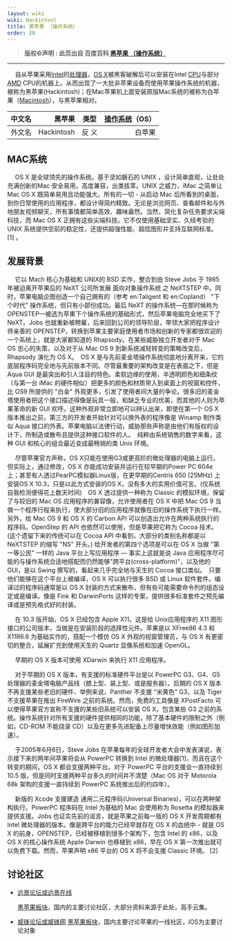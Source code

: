 ```yaml
---
layout: wiki
wiki: Hackintool
title: 黑苹果 （操作系统）
order: 20
---
```


> **版权©️声明 : 此页出自 百度百科 [黑苹果 （操作系统）](https://baike.baidu.com/item/黑苹果/5220943?fr=aladdin)**

------------




&emsp;     自从苹果采用[Intel](https://baike.baidu.com/item/Intel)的[处理器](https://baike.baidu.com/item/处理器/914419)，[OS X](https://baike.baidu.com/item/OSX/426765)被黑客破解后可以安装在Intel [CPU](https://baike.baidu.com/item/CPU/120556)与部分[AMD](https://baike.baidu.com/item/AMD/5905) CPU的机器上。从而出现了一大批非苹果设备而使用苹果操作系统的机器，被称为黑苹果(Hackintosh)；在Mac苹果机上面安装原版Mac系统的被称为白苹果（[Macintosh](https://baike.baidu.com/item/Macintosh)），与黑苹果相对。

| 中文名 |     黑苹果 |  类型  | [操作系统](https://baike.baidu.com/item/操作系统/192)（OS） |
| :----: | ---------: | :----: | ----------------------------------------------------------: |
| 外文名 | Hackintosh | 反  义 |                                                      白苹果 |



## MAC系统

&emsp;     OS X 是全球领先的操作系统。基于坚如磐石的 UNIX ，设计简单直观，让处处充满创新的Mac 安全易用，高度兼容，出类拔萃。UNIX 之威力，iMac 之简单让Mac OS X 既简单易用且功能强大。所有的一切 - 从启动 Mac 后所看到的桌面，到你日常使用的应用程序，都设计得简约精致。无论是浏览网页、查看邮件和与外地朋友视频聊天，所有事情都简单高效、趣味盎然。当然，简化复杂任务要求尖端科技，而 Mac OS X 正拥有这些尖端科技。它不仅使用基础坚实、久经考验的 UNIX 系统提供空前的稳定性，还提供超强性能、超炫图形并支持互联网标准。 [1] 。


## 发展背景

&emsp;     它以 Mach 核心为基础和 UNIX的 BSD 实作，整合到由 Steve Jobs 于 1985年被迫离开苹果后的 NeXT 公司所发展 面向对象操作系统 之 NeXTSTEP 中。同时，苹果电脑企图创造一个自己拥有的（参考 en:Taligent 和 en:Copland） "下个时代" 操作系统，但只有小部份成功。最后 NeXT 的操作系统—在那时候称为 OPENSTEP—被选为苹果下个操作系统的基础形式，然后苹果电脑完全地买下了 NeXT。Jobs 也就重新被聘雇，后来回到公司的领导阶层，带领大家把程序设计师亲善的 OPENSTEP，转换到苹果主要家庭使用者市场和创新的专家都很欢迎的一个系统上，就是大家都知道的 Rhapsody。在某些威胁独立开发者对于 Mac OS 忠心的失策，以及对于从 Mac OS 9 到新系统减轻转变的策略改变后，Rhapsody 演化为 OS X。　OS X 是与先前麦金塔操作系统彻底地分离开来，它的底层程序码完全地与先前版本不同。尽管最重要的架构改变是在表面之下，但是 Aqua GUI 是最突出和引人注目的特色。柔软边缘的使用，半透明颜色和细条纹（与第一台 iMac 的硬件相似）把更多的颜色和材质带入到桌面上的视窗和控件，比 OS9 所提供的 "白金" 外观更多，引发了使用者间大量的争论。很多旧的麦金塔使用者把这个接口描述得像是玩具一般，和缺乏专业的优美，而其他的人则为苹果革命的新 GUI 欢呼。这种外观非常立即地可以辨认出来，即使在第一个 OS X 版本推出之前，第三方的开发者开始针对可以换外表的程序像是 Winamp 制作类似 Aqua 接口的外表。苹果电脑以法律行动，威胁那些声称是由他们有版权的设计下，所制造或散布且提供这种接口软件的人。　纯粹由系统销售的数字来看，这种 GUI 和核心的组合最近变成最畅销的类 Unix 环境。

&emsp;     尽管苹果官方声称，OS X只能在使用G3或更高阶的微处理器的电脑上运行。但实际上，通过修改，OS X 亦能成功安装并运行在较早期的Power PC 604e上；甚至有人透过PearPC模拟器Linux版，在更早期的Centris 650 (25MHz) 上安装OS X 10.3，只是以此方式安装的OS X，没有多大的实用价值可言。(仅系统自我检测便得花上数天时间)　OS X 透过提供一种称为 Classic 的模拟环境，保留了与较旧的 Mac OS 应用程序的兼容像，允许使用者在 OS X 中把 Mac OS 9 当做一个程序行程来执行，使大部分旧的应用程序就像在旧的操作系统下执行一样。另外，给 Mac OS 9 和 OS X 的 Carbon API 可以创造出允许在两种系统执行的程序码。OpenStep 的 API 也依然可以使用，但是苹果把它称为 Cocoa 技术。(这个遗留下来的传统可以在 Cocoa API 中看到，大部分的类别名称都是以 NeXTSTEP 的缩写 "NS" 开头。) 给开发者的第四个选项是可以在 OS X 当做 "第一等公民" 一样的 Java 平台上写应用程序 — 事实上这就是说 Java 应用程序尽可能的与操作系统合适地搭配而仍然能够"跨平台(cross-platform)"，以及他的 GUI，是以 Swing 撰写的，看起来几乎完全地与天生的 Cocoa 接口类似。　只要他们能够在这个平台上被编译，OS X 可以执行很多 BSD 或 Linux 软件套件。编译过的程序码通常是以 OS X 封装的方式来散布，但有些可能需要命令列的组态设定或是编译。像是 Fink 和 DarwinPorts 这样的专案，提供很多标准套件之预先编译或是预先格式好的封装。

&emsp;     在 10.3 版开始，OS X 已经包含 Apple X11，这是给 Unix应用程序的 X11 图形接口的公司版本，当做是在安装阶段的选择性元件。苹果是以 XFree86 4.3 和 X11R6.6 为基础实作的，搭配一个模仿 OS X 外观的视窗管理员，与 OS X 有更密切的整合，延展扩充到使用天生的 Quartz 显像系统和加速 OpenGL。

&emsp;     早期的 OS X 版本可使用 XDarwin 来执行 X11 应用程序。

&emsp;     对于早期的 OS X 版本，有支援的标准硬件平台是以 PowerPC G3、G4、G5 处理器的麦金塔电脑产品线（膝上型、装上型、或是服务器）。后期的 OS X 版本不再支援某些老旧的硬件、举例来说，Panther 不支援 "米黄色" G3，以及 Tiger 不支援苹果在推出 FireWire 之前的系统。然而，免费的工具像是 XPostFacto 可以使得苹果官方宣称不支援的某些旧系统可以安装 OS X，包含某些 G3 之前的系统。操作系统针对所有支援的硬件提供相同的功能，除了基本硬件的限制之外（例如，CD-ROM 不能烧录 CD）以及在更多先进配备上尽量增快效能（例如图形加速）。

&emsp;     于2005年6月6日，Steve Jobs 在苹果每年的全球开发者大会中发表演说，表示接下来的两年间苹果将会从 PowerPC 转换到 Intel 的微处理器[1]，而且在这个转变的期间，OS X 都会支援两种平台。对于 PowerPC 平台的支援会一直持续到 10.5 版，但是同时支援两种平台多久的时间并不清楚（Mac OS 对于 Motorola 68k 架构的支援一直持续到 PowerPC 系统推出后的约四年）。

&emsp;     新版的 Xcode 支援建造 通用二元程序码(Universal Binaries)，可以在两种架构执行。PowerPC 程序码在 Intel 为基础的 Mac 会使用称为 Rosetta 的模拟器来提供支援。Jobs 也证实先前的谣言，就是苹果之前每一版的 OS X 开发周期都有 Intel 微处理器的版本。像是跨平台的能力已经早就存在 OS X 的血统中 - 就是 OS X 的前身，OPENSTEP，已经被移植到很多个架构下，包含 Intel 的 x86，以及 OS X 的核心操作系统 Apple Darwin 也移植到 x86，早在 OS X 第一次推出就可以免费下载。然而，苹果声明 x86 平台的 OS X 将不会支援 Classic 环境。 [2] 



## 讨论社区

- [远景论坛或远景在线](https://bbs.pcbeta.com/)

  [黑苹果板块](https://bbs.pcbeta.com/forum.php?gid=86)，国内的主要讨论社区，大部分资料来源于此处，高手云集。

- [威锋论坛或威锋网](https://www.feng.com/forum)
  [黑苹果板块](https://www.feng.com/forum/13)，国内主要讨论苹果的一线社区，iOS为主要讨论对象

